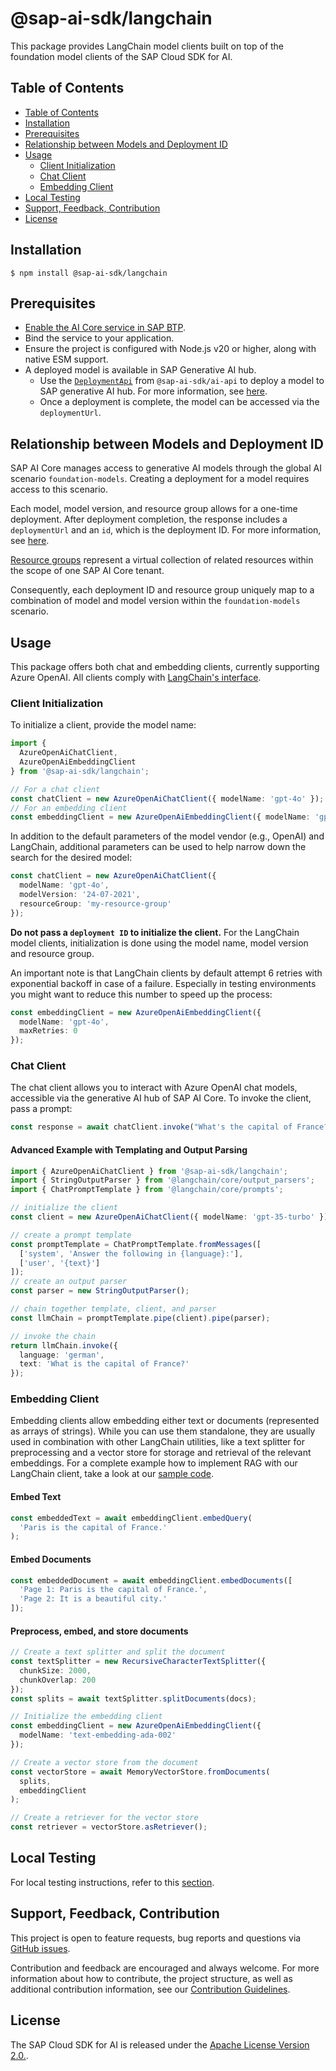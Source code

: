 # @sap-ai-sdk/langchain

This package provides LangChain model clients built on top of the foundation model clients of the SAP Cloud SDK for AI.

## Table of Contents

- [Table of Contents](#table-of-contents)
- [Installation](#installation)
- [Prerequisites](#prerequisites)
- [Relationship between Models and Deployment ID](#relationship-between-models-and-deployment-id)
- [Usage](#usage)
  - [Client Initialization](#client-initialization)
  - [Chat Client](#chat-client)
  - [Embedding Client](#embedding-client)
- [Local Testing](#local-testing)
- [Support, Feedback, Contribution](#support-feedback-contribution)
- [License](#license)

## Installation

```
$ npm install @sap-ai-sdk/langchain
```

## Prerequisites

- [Enable the AI Core service in SAP BTP](https://help.sap.com/docs/sap-ai-core/sap-ai-core-service-guide/initial-setup).
- Bind the service to your application.
- Ensure the project is configured with Node.js v20 or higher, along with native ESM support.
- A deployed model is available in SAP Generative AI hub.
  - Use the [`DeploymentApi`](https://github.com/SAP/ai-sdk-js/blob/main/packages/ai-api/README.md#create-a-deployment) from `@sap-ai-sdk/ai-api` to deploy a model to SAP generative AI hub.
    For more information, see [here](https://help.sap.com/docs/sap-ai-core/sap-ai-core-service-guide/create-deployment-for-generative-ai-model-in-sap-ai-core).
  - Once a deployment is complete, the model can be accessed via the `deploymentUrl`.

## Relationship between Models and Deployment ID

SAP AI Core manages access to generative AI models through the global AI scenario `foundation-models`.
Creating a deployment for a model requires access to this scenario.

Each model, model version, and resource group allows for a one-time deployment.
After deployment completion, the response includes a `deploymentUrl` and an `id`, which is the deployment ID.
For more information, see [here](https://help.sap.com/docs/sap-ai-core/sap-ai-core-service-guide/create-deployment-for-generative-ai-model-in-sap-ai-core).

[Resource groups](https://help.sap.com/docs/sap-ai-core/sap-ai-core-service-guide/resource-groups?q=resource+group) represent a virtual collection of related resources within the scope of one SAP AI Core tenant.

Consequently, each deployment ID and resource group uniquely map to a combination of model and model version within the `foundation-models` scenario.

## Usage

This package offers both chat and embedding clients, currently supporting Azure OpenAI.
All clients comply with [LangChain's interface](https://js.langchain.com/docs/introduction).

### Client Initialization

To initialize a client, provide the model name:

```ts
import {
  AzureOpenAiChatClient,
  AzureOpenAiEmbeddingClient
} from '@sap-ai-sdk/langchain';

// For a chat client
const chatClient = new AzureOpenAiChatClient({ modelName: 'gpt-4o' });
// For an embedding client
const embeddingClient = new AzureOpenAiEmbeddingClient({ modelName: 'gpt-4o' });
```

In addition to the default parameters of the model vendor (e.g., OpenAI) and LangChain, additional parameters can be used to help narrow down the search for the desired model:

```ts
const chatClient = new AzureOpenAiChatClient({
  modelName: 'gpt-4o',
  modelVersion: '24-07-2021',
  resourceGroup: 'my-resource-group'
});
```

**Do not pass a `deployment ID` to initialize the client.**
For the LangChain model clients, initialization is done using the model name, model version and resource group.

An important note is that LangChain clients by default attempt 6 retries with exponential backoff in case of a failure.
Especially in testing environments you might want to reduce this number to speed up the process:

```ts
const embeddingClient = new AzureOpenAiEmbeddingClient({
  modelName: 'gpt-4o',
  maxRetries: 0
});
```

### Chat Client

The chat client allows you to interact with Azure OpenAI chat models, accessible via the generative AI hub of SAP AI Core.
To invoke the client, pass a prompt:

```ts
const response = await chatClient.invoke("What's the capital of France?");
```

#### Advanced Example with Templating and Output Parsing

```ts
import { AzureOpenAiChatClient } from '@sap-ai-sdk/langchain';
import { StringOutputParser } from '@langchain/core/output_parsers';
import { ChatPromptTemplate } from '@langchain/core/prompts';

// initialize the client
const client = new AzureOpenAiChatClient({ modelName: 'gpt-35-turbo' });

// create a prompt template
const promptTemplate = ChatPromptTemplate.fromMessages([
  ['system', 'Answer the following in {language}:'],
  ['user', '{text}']
]);
// create an output parser
const parser = new StringOutputParser();

// chain together template, client, and parser
const llmChain = promptTemplate.pipe(client).pipe(parser);

// invoke the chain
return llmChain.invoke({
  language: 'german',
  text: 'What is the capital of France?'
});
```

### Embedding Client

Embedding clients allow embedding either text or documents (represented as arrays of strings).
While you can use them standalone, they are usually used in combination with other LangChain utilities, like a text splitter for preprocessing and a vector store for storage and retrieval of the relevant embeddings.
For a complete example how to implement RAG with our LangChain client, take a look at our [sample code](https://github.com/SAP/ai-sdk-js/blob/main/sample-code/src/langchain-azure-openai.ts).

#### Embed Text

```ts
const embeddedText = await embeddingClient.embedQuery(
  'Paris is the capital of France.'
);
```

#### Embed Documents

```ts
const embeddedDocument = await embeddingClient.embedDocuments([
  'Page 1: Paris is the capital of France.',
  'Page 2: It is a beautiful city.'
]);
```

#### Preprocess, embed, and store documents

```ts
// Create a text splitter and split the document
const textSplitter = new RecursiveCharacterTextSplitter({
  chunkSize: 2000,
  chunkOverlap: 200
});
const splits = await textSplitter.splitDocuments(docs);

// Initialize the embedding client
const embeddingClient = new AzureOpenAiEmbeddingClient({
  modelName: 'text-embedding-ada-002'
});

// Create a vector store from the document
const vectorStore = await MemoryVectorStore.fromDocuments(
  splits,
  embeddingClient
);

// Create a retriever for the vector store
const retriever = vectorStore.asRetriever();
```

## Local Testing

For local testing instructions, refer to this [section](https://github.com/SAP/ai-sdk-js/blob/main/README.md#local-testing).

## Support, Feedback, Contribution

This project is open to feature requests, bug reports and questions via [GitHub issues](https://github.com/SAP/ai-sdk-js/issues).

Contribution and feedback are encouraged and always welcome.
For more information about how to contribute, the project structure, as well as additional contribution information, see our [Contribution Guidelines](https://github.com/SAP/ai-sdk-js/blob/main/CONTRIBUTING.md).

## License

The SAP Cloud SDK for AI is released under the [Apache License Version 2.0.](http://www.apache.org/licenses/).
